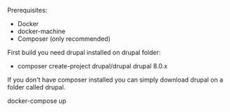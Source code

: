Prerequisites:
 * Docker
 * docker-machine
 * Composer (only recommended)

First build you need drupal installed on drupal folder:
 * composer create-project drupal/drupal drupal 8.0.x
 
If you don't have composer installed you can simply download drupal on a folder called drupal.

docker-compose up
